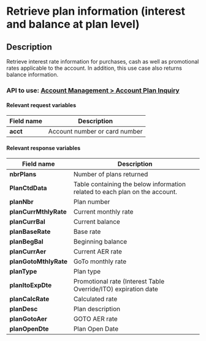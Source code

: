 # Retrieve plan information (interest and balance at plan level)

## Description

Retrieve interest rate information for purchases, cash as well as promotional rates applicable to the account. In addition, this use case also returns balance information.

### API to use: [Account Management > Account Plan Inquiry](https://docs.firstdata.com/org/global/docs/api#account-plan-inquiry-v1)

#### Relevant request variables

| Field name    | Description                       |
|---------------|-----------------------------------|
| **acct**      | Account number or card number     |

#### Relevant response variables

| Field name            | Description                                                                    |
|-----------------------|--------------------------------------------------------------------------------|
| **nbrPlans**          | Number of plans returned                                                       |
| **PlanCtdData**       | Table containing the below information related to each plan on the account.    |
| **planNbr**           | Plan number                                                                    |
| **planCurrMthlyRate** | Current monthly rate                                                           |
| **planCurrBal**       | Current balance                                                                |
| **planBaseRate**      | Base rate                                                                      |
| **planBegBal**        | Beginning balance                                                              |
| **planCurrAer**       | Current AER rate                                                               |
| **planGotoMthlyRate** | GoTo monthly rate                                                              |
| **planType**          | Plan type                                                                      |
| **planItoExpDte**     | Promotional rate (Interest Table Override/ITO) expiration date                 |
| **planCalcRate**      | Calculated rate                                                                |
| **planDesc**          | Plan description                                                               |
| **planGotoAer**       | GOTO AER rate                                                                  |
| **planOpenDte**       | Plan Open Date                                                                 |
